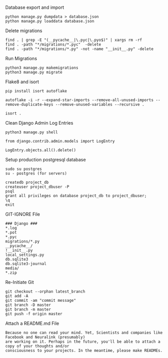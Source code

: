 
Database export and import
```
python manage.py dumpdata > database.json
python manage.py loaddata database.json
```
Delete migrations
```
find . | grep -E "(__pycache__|\.pyc|\.pyo$)" | xargs rm -rf
find . -path "*/migrations/*.pyc"  -delete
find . -path "*/migrations/*.py" -not -name "__init__.py" -delete
```
Run Migrations
```
python3 manage.py makemigrations
python3 manage.py migrate
```
Flake8 and isort
```
pip install isort autoflake

autoflake -i -r --expand-star-imports --remove-all-unused-imports --remove-duplicate-keys --remove-unused-variables --recursive .

isort .
```
Clean Django Admin Log Entries
```
python3 manage.py shell

from django.contrib.admin.models import LogEntry

LogEntry.objects.all().delete()
```
Setup production postgresql database
```
sudo su postgres
su - postgres (for servers)
```
```
createdb project_db
createuser project_dbuser -P
psql
grant all privileges on database project_db to project_dbuser;
\q
exit
```
GIT-IGNORE File

```
### Django ###
*.log
*.pot
*.pyc
migrations/*.py
__pycache__/
!__init__.py
local_settings.py
db.sqlite3
db.sqlite3-journal
media/
*.zip
```
Re-Initiate Git
```
git checkout --orphan latest_branch
git add -A
git commit -am "commit message"
git branch -D master
git branch -m master
git push -f origin master
```
Attach a README.md File
```
Because no one can read your mind. Yet, Scientists and companies like Facebook and Neuralink (presumably) 
are working on it. Perhaps in the future, you'll be able to attach a copy of your thoughts and/or 
consciousness to your projects. In the meantime, please make READMEs.
```